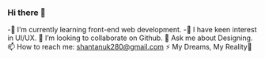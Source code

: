 ### Hi there 👋

-🌱 I’m currently learning front-end web development.
-🔭 I have keen interest in UI/UX.
👯 I’m looking to collaborate on Github.
💬 Ask me about Designing.
📫 How to reach me: shantanuk280@gmail.com
⚡ My Dreams, My Reality💪

<!--
**kumarshantanu01/kumarshantanu01** is a ✨ _special_ ✨ repository because its `README.md` (this file) appears on your GitHub profile.

Here are some ideas to get you started:

- 🔭 I’m currently 
- 🌱 I’m currently learning ...
- 👯 I’m looking to collaborate on ...
- 🤔 I’m looking for help with ...
- 💬 Ask me about ...
- 📫 How to reach me: ...
- 😄 Pronouns: ...
- ⚡ Fun fact: ...
-->
